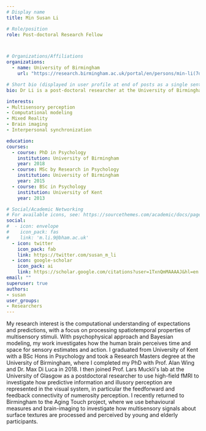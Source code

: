 ```yaml
---
# Display name
title: Min Susan Li

# Role/position
role: Post-doctoral Research Fellow



# Organizations/Affiliations
organizations:
  - name: University of Birmingham
    url: "https://research.birmingham.ac.uk/portal/en/persons/min-li(7d359888-46a0-4eb7-b8b9-6f61b8d15af8).html"

# Short bio (displayed in user profile at end of posts as a single sentence)
bio: Dr Li is a post-doctoral researcher at the University of Birmingham (UK) in the Centre for Computational Neuroscience and Cognitive Robotics.

interests:
- Multisensory perception
- Computational modeling
- Mixed Reality
- Brain imaging
- Interpersonal synchronization

education:
courses:
  - course: PhD in Psychology
    institution: University of Birmingham
    year: 2018
  - course: MSc by Research in Psychology
    institution: University of Birmingham
    year: 2015
  - course: BSc in Psychology
    institution: University of Kent
    year: 2013

# Social/Academic Networking
# For available icons, see: https://sourcethemes.com/academic/docs/page-builder/#icons
social:
#  - icon: envelope
#    icon_pack: fas
#    link: 'm.li.9@bham.ac.uk'
  - icon: twitter
    icon_pack: fab
    link: https://twitter.com/susan_m_li
  - icon: google-scholar
    icon_pack: ai
    link: https://scholar.google.com/citations?user=1TxnQmMAAAAJ&hl=en
email: ""
superuser: true
authors:
- susan
user_groups:
- Researchers
---
```


My research interest is the computational understanding of expectations and predictions, with a focus on processing spatiotemporal properties of multisensory stimuli. With psychophysical approach and Bayesian modeling, my work investigates how the human brain perceives time and space for sensory estimates and action. I graduated from University of Kent with a BSc Hons in Psychology and took a Research Masters degree at the University of Birmingham, where I completed my PhD with Prof. Alan Wing and Dr. Max Di Luca in 2018. I then joined Prof. Lars Muckli's lab at the University of Glasgow as a postdoctoral researcher to use high-field fMRI to investigate how predictive information and illusory perception are represented in the visual system, in particular the feedforward and feedback connectivity of numerosity perception. I recently returned to Birmingham to the Aging Touch project, where we use behavioural measures and brain-imaging to investigate how multisensory signals about surface textures are processed and perceived by young and elderly participants.  
